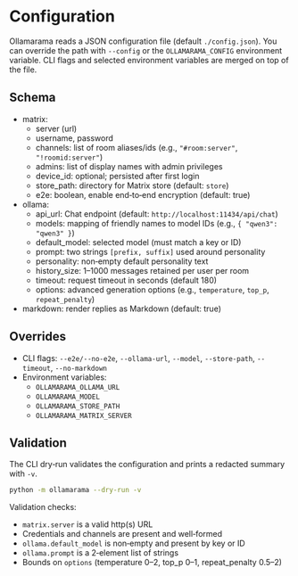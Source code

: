 # Configuration

Ollamarama reads a JSON configuration file (default `./config.json`). You can override the path with `--config` or the `OLLAMARAMA_CONFIG` environment variable. CLI flags and selected environment variables are merged on top of the file.

## Schema

- matrix:
  - server (url)
  - username, password
  - channels: list of room aliases/ids (e.g., `"#room:server"`, `"!roomid:server"`)
  - admins: list of display names with admin privileges
  - device_id: optional; persisted after first login
  - store_path: directory for Matrix store (default: `store`)
  - e2e: boolean, enable end‑to‑end encryption (default: true)
- ollama:
  - api_url: Chat endpoint (default: `http://localhost:11434/api/chat`)
  - models: mapping of friendly names to model IDs (e.g., `{ "qwen3": "qwen3" }`)
  - default_model: selected model (must match a key or ID)
  - prompt: two strings `[prefix, suffix]` used around personality
  - personality: non‑empty default personality text
  - history_size: 1–1000 messages retained per user per room
  - timeout: request timeout in seconds (default 180)
  - options: advanced generation options (e.g., `temperature`, `top_p`, `repeat_penalty`)
- markdown: render replies as Markdown (default: true)

## Overrides

- CLI flags: `--e2e/--no-e2e`, `--ollama-url`, `--model`, `--store-path`, `--timeout`, `--no-markdown`
- Environment variables:
  - `OLLAMARAMA_OLLAMA_URL`
  - `OLLAMARAMA_MODEL`
  - `OLLAMARAMA_STORE_PATH`
  - `OLLAMARAMA_MATRIX_SERVER`

## Validation

The CLI dry‑run validates the configuration and prints a redacted summary with `-v`.

```bash
python -m ollamarama --dry-run -v
```

Validation checks:

- `matrix.server` is a valid http(s) URL
- Credentials and channels are present and well‑formed
- `ollama.default_model` is non‑empty and present by key or ID
- `ollama.prompt` is a 2‑element list of strings
- Bounds on `options` (temperature 0–2, top_p 0–1, repeat_penalty 0.5–2)
